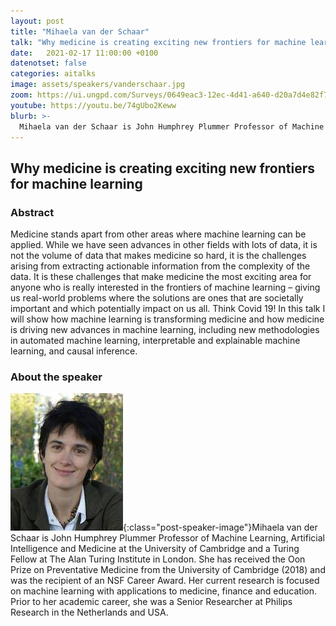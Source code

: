 ```yaml
---
layout: post
title: "Mihaela van der Schaar"
talk: "Why medicine is creating exciting new frontiers for machine learning"
date:   2021-02-17 11:00:00 +0100
datenotset: false
categories: aitalks
image: assets/speakers/vanderschaar.jpg
zoom: https://ui.ungpd.com/Surveys/0649eac3-12ec-4d41-a640-d20a7d4e82f7
youtube: https://youtu.be/74gUbo2Keww
blurb: >-
  Mihaela van der Schaar is John Humphrey Plummer Professor of Machine Learning, Artificial Intelligence and Medicine at the University of Cambridge and a Turing Fellow at The Alan Turing Institute in London. ​
---
```



## Why medicine is creating exciting new frontiers for machine learning

### Abstract
Medicine stands apart from other areas where machine learning can be applied. While we have seen advances in other fields with lots of data, it is not the volume of data that makes medicine so hard, it is the challenges arising from extracting actionable information from the complexity of the data. It is these challenges that make medicine the most exciting area for anyone who is really interested in the frontiers of machine learning – giving us real-world problems where the solutions are ones that are societally important and which potentially impact on us all. Think Covid 19! In this talk I will show how machine learning is transforming medicine and how medicine is driving new advances in machine learning, including new methodologies in automated machine learning, interpretable and explainable machine learning, and causal inference.

### About the speaker
![Mihaela van der Schaar](/assets/speakers/vanderschaar.jpg){:class="post-speaker-image"}Mihaela van der Schaar is John Humphrey Plummer Professor of Machine Learning, Artificial Intelligence and Medicine at the University of Cambridge and a Turing Fellow at The Alan Turing Institute in London. She has received the Oon Prize on Preventative Medicine from the University of Cambridge (2018) and was the recipient of an NSF Career Award. Her current research is focused on machine learning with applications to medicine, finance and education. Prior to her academic career, she was a Senior Researcher at Philips Research in the Netherlands and USA.
